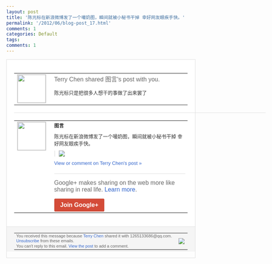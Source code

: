```yaml
---
layout: post
title: '陈光标在新浪微博发了一个嘬奶图，瞬间就被小秘书干掉 幸好网友眼疾手快。'
permalink: '/2012/06/blog-post_17.html'
comments: 1
categories: Default
tags: 
comments: 1
---
```

<div style="border:solid 1px #dfdfdf;color:#686868;font:13px Arial"><div style="background-color:#fff;padding:20px;"><table cellpadding="0" cellspacing="0"><tr><td style="padding-right:15px;vertical-align:top"><a href="https://plus.google.com/_/notifications/ngemlink?&amp;emid=CIiG-Nuk1bACFcELtQodhggAAA&amp;path=%2F108643996575278738906&amp;dt=1339936573623"><img height="75" src="https://lh3.googleusercontent.com/-KKRGTyJ5Bl0/AAAAAAAAAAI/AAAAAAAAEEY/jllxqER5dCk/s75-c-k-a/photo.jpg" style="border:solid 1px #cccccc;" width="75"/></a></td><td style="width:578px;color:#333;font:13px Arial;vertical-align:top;"><div style="color:#686868;font:16px Arial;;padding-bottom:15px">Terry Chen shared 图言's post with you.</div><div style="padding-bottom:10px">陈光标只是把很多人想干的事做了出来罢了</div></td></tr></table><div style="margin:20px 0;border-bottom:solid 1px #dfdfdf;width:670px;"></div><table cellpadding="0" cellspacing="0"><tr><td style="padding-right:15px;vertical-align:top"><a href="https://plus.google.com/_/notifications/ngemlink?&amp;emid=CIiG-Nuk1bACFcELtQodhggAAA&amp;path=%2F101235315242256641385&amp;dt=1339936573623"><img height="75" src="https://lh4.googleusercontent.com/-Bs6ZkyGXldU/AAAAAAAAAAI/AAAAAAAAGhA/jM8az3kT08I/s75-c-k-a/photo.jpg" style="border:solid 1px #cccccc;" width="75"/></a></td><td style="width:578px;color:#333;font:13px Arial;vertical-align:top;"><div style="font-weight:bold;padding-bottom:10px">图言</div><div style="padding-bottom:10px">陈光标在新浪微博发了一个嘬奶图，瞬间就被<wbr/>小秘书干掉 幸好网友眼疾手快。</div><div style="margin-bottom:10px;padding-left:10px; border-left:2px solid #EAEAEA"><span style="margin-right:5px"><a href="https://plus.google.com/_/notifications/ngemlink?&amp;emid=CIiG-Nuk1bACFcELtQodhggAAA&amp;path=%2F108643996575278738906%2Fposts%2FAvfH5LdtetH%3Fgpinv%3DAMIXal8wUYC83AuMdM6SamrWKWn3a-2oAauGeV-HIan1y3jQChXlfxeCiiRkGz66acpIl1l7oKo_qzl8sM1v1RLHh0WlrL19HyMxulRSW6Jp_lUemeyrfrQ&amp;dt=1339936573623" style="zSoyz;"><img border="0" src="https://lh5.googleusercontent.com/-C6F6bsVrjo4/T6sC_NZNNrI/AAAAAAAAFiI/F4ofeyWdxsQ/h120/2.jpg" style="max-height:200px;max-width:275px"/></a></span></div><a href="https://plus.google.com/_/notifications/ngemlink?&amp;emid=CIiG-Nuk1bACFcELtQodhggAAA&amp;path=%2F108643996575278738906%2Fposts%2FAvfH5LdtetH%3Fgpinv%3DAMIXal8wUYC83AuMdM6SamrWKWn3a-2oAauGeV-HIan1y3jQChXlfxeCiiRkGz66acpIl1l7oKo_qzl8sM1v1RLHh0WlrL19HyMxulRSW6Jp_lUemeyrfrQ&amp;dt=1339936573623" style="color:#3366CC;text-decoration:none;">View or comment on Terry Chen's post »</a><div style="margin-top:20px;border-top:solid 1px #dfdfdf"><div style="padding:15px 0;color:#686868;font:16px Arial;">Google+ makes sharing on the web more like sharing in real life. <a href="http://www.google.com/+/learnmore/" style="color:#3366CC;text-decoration:none;">Learn more</a>.</div><a href="https://plus.google.com/_/notifications/ngemlink?&amp;emid=CIiG-Nuk1bACFcELtQodhggAAA&amp;path=%2F%3Fgpinv%3DAMIXal8wUYC83AuMdM6SamrWKWn3a-2oAauGeV-HIan1y3jQChXlfxeCiiRkGz66acpIl1l7oKo_qzl8sM1v1RLHh0WlrL19HyMxulRSW6Jp_lUemeyrfrQ&amp;dt=1339936573623" style="display:inline-block;padding:7px 15px;background-color:#d44b38; color:#fff;font-size:16px; font-weight:bold;border-radius:2px;border:solid 1px #c43b28; white-space:nowrap;text-decoration:none">Join Google+</a></div></td></tr></table></div><div style="border-top:solid 1px #dfdfdf;padding:0 20px; background-color:#f5f5f5"><table cellpadding="0" cellspacing="0" style="height:50px"><tbody><tr><td style="vertical-align:middle;width:100%; color:#636363;font:11px Arial; line-height:120%">You received this message because <a href="https://plus.google.com/_/notifications/ngemlink?&amp;emid=CIiG-Nuk1bACFcELtQodhggAAA&amp;path=%2F108643996575278738906%3Fgpinv%3DAMIXal8wUYC83AuMdM6SamrWKWn3a-2oAauGeV-HIan1y3jQChXlfxeCiiRkGz66acpIl1l7oKo_qzl8sM1v1RLHh0WlrL19HyMxulRSW6Jp_lUemeyrfrQ&amp;dt=1339936573623" style="color:#3366CC;text-decoration:none;">Terry Chen</a> shared it with 1265133686@qq.com. <a href="https://plus.google.com/_/notifications/ngemlink?&amp;emid=CIiG-Nuk1bACFcELtQodhggAAA&amp;path=%2F_%2Fnonplus%2Femailsettings%3Fgpinv%3DAMIXal8wUYC83AuMdM6SamrWKWn3a-2oAauGeV-HIan1y3jQChXlfxeCiiRkGz66acpIl1l7oKo_qzl8sM1v1RLHh0WlrL19HyMxulRSW6Jp_lUemeyrfrQ%26est%3DADH5u8V4Q7BXdCz3W1LuTqa3nkCCWgKntBkBvnureYw-BYakk8MzaesDHaJLuqvA_Fhix5dWheAd1yYjCEZFTmCP2mEG2j2tiBbP4SXQHIk5d8id4C6amqDzEVVtKJFCIiErSes21_1P&amp;dt=1339936573623" style="color:#3366CC;text-decoration:none;">Unsubscribe</a> from these emails.<br/>You can't reply to this email. <a href="https://plus.google.com/_/notifications/ngemlink?&amp;emid=CIiG-Nuk1bACFcELtQodhggAAA&amp;path=%2F108643996575278738906%2Fposts%2FAvfH5LdtetH%3Fgpinv%3DAMIXal8wUYC83AuMdM6SamrWKWn3a-2oAauGeV-HIan1y3jQChXlfxeCiiRkGz66acpIl1l7oKo_qzl8sM1v1RLHh0WlrL19HyMxulRSW6Jp_lUemeyrfrQ&amp;dt=1339936573623" style="color:#3366CC;text-decoration:none;">View the post</a> to add a comment.<br/></td><td><img src="https://ssl.gstatic.com/s2/oz/images/notifications/logo/google-plus-6617a72bb36cc548861652780c9e6ff1.png"/></td></tr></tbody></table></div></div>
